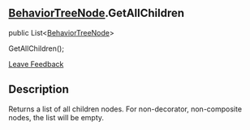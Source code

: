<h2 class="header"><a class="link" href= "BehaviorTreeNode.md">BehaviorTreeNode</a>.GetAllChildren</h2>

<div class="flex-row space-between">
    <div class="flex-row">
        <p>public List<<a class="link" href= "BehaviorTreeNode.md">BehaviorTreeNode</a>></p>
        <p>GetAllChildren();</p>
    </div>
    <a class="link" style="text-align: right" href="mailto:zacharyruiz1@gmail.com" target="_blank">Leave Feedback</a>
</div>

<h2 class="small-h2 header">Description</h2>
<p>Returns a list of all children nodes. For non-decorator, non-composite nodes, the list will be empty.<p>
